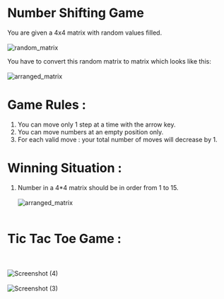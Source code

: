 # Number Shifting Game
 You are given a 4x4 matrix with random values filled.
<br/>
<br/>
![random_matrix](https://github.com/Bhushan2000/C-CPP-Projects/assets/157300484/94f5a32c-5d58-487a-9ddf-0be104f30260)

You have to convert this random matrix to matrix which looks like this:
<br/>
<br/>
![arranged_matrix](https://github.com/Bhushan2000/C-CPP-Projects/assets/157300484/39d2372c-ba9c-4d79-a403-9a5f293baa2b)


 # Game Rules :
 1. You can move only 1 step at a time with the arrow key.
 2. You can move numbers at an empty position only.
 3. For each valid move : your total number of moves will decrease by 1.

 # Winning Situation :
 1. Number in a 4*4 matrix should be in order from 1 to 15.<br/><br/>
![arranged_matrix](https://github.com/Bhushan2000/C-CPP-Projects/assets/157300484/39d2372c-ba9c-4d79-a403-9a5f293baa2b)
<br/><br/>

 # Tic Tac Toe Game :
 <br/><br/>
 ![Screenshot (4)](https://github.com/Bhushan2000/C-CPP-Projects/assets/157300484/3cef0a32-30a2-4adb-8396-61a72ee0b8ce)
 <br/><br/>
![Screenshot (3)](https://github.com/Bhushan2000/C-CPP-Projects/assets/157300484/de92e221-e46b-4708-b882-89f664241597)
